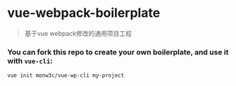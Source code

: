 # vue-webpack-boilerplate

> 基于vue webpack修改的通用项目工程

### You can fork this repo to create your own boilerplate, and use it with `vue-cli`:

``` bash
vue init monw3c/vue-wp-cli my-project
```
